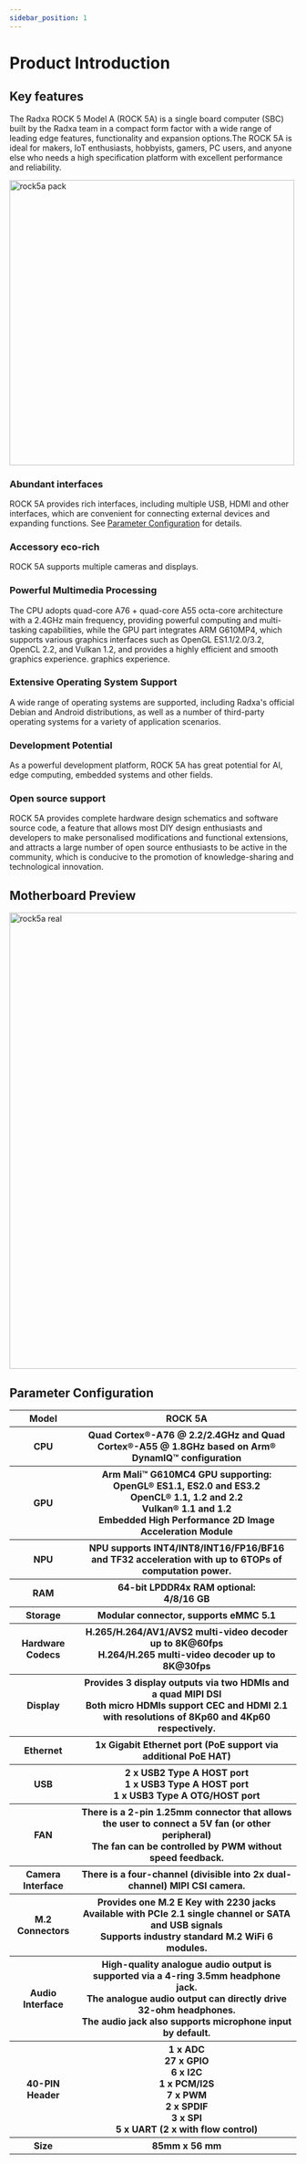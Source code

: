 ```yaml
---
sidebar_position: 1
---
```


# Product Introduction

## Key features

The Radxa ROCK 5 Model A (ROCK 5A) is a single board computer (SBC) built by the Radxa team in a compact form factor with a wide range of leading edge features, functionality and expansion options.The ROCK 5A is ideal for makers, IoT enthusiasts, hobbyists, gamers, PC users, and anyone else who needs a high specification platform with excellent performance and reliability.

<img src="/img/rock5a/rock5a-package.webp" width="500" alt="rock5a pack" />

### Abundant interfaces

ROCK 5A provides rich interfaces, including multiple USB, HDMI and other interfaces, which are convenient for connecting external devices and expanding functions. See [Parameter Configuration](#Parameter-Configuration) for details.

### Accessory eco-rich

ROCK 5A supports multiple cameras and displays.

### Powerful Multimedia Processing

The CPU adopts quad-core A76 + quad-core A55 octa-core architecture with a 2.4GHz main frequency, providing powerful computing and multi-tasking capabilities, while the GPU part integrates ARM G610MP4, which supports various graphics interfaces such as OpenGL ES1.1/2.0/3.2, OpenCL 2.2, and Vulkan 1.2, and provides a highly efficient and smooth graphics experience. graphics experience.

### Extensive Operating System Support

A wide range of operating systems are supported, including Radxa's official Debian and Android distributions, as well as a number of third-party operating systems for a variety of application scenarios.

### Development Potential

As a powerful development platform, ROCK 5A has great potential for AI, edge computing, embedded systems and other fields.

### Open source support

ROCK 5A provides complete hardware design schematics and software source code, a feature that allows most DIY design enthusiasts and developers to make personalised modifications and functional extensions, and attracts a large number of open source enthusiasts to be active in the community, which is conducive to the promotion of knowledge-sharing and technological innovation.

## Motherboard Preview

<img src="/img/rock5a/rock5a-real.webp" width="800" alt="rock5a real" />

## Parameter Configuration

<table>
  <tr>
    <th>Model</th>
    <th>ROCK 5A</th>
  </tr>
  <tr>
    <th>CPU</th>
    <th>Quad Cortex®-A76 @ 2.2/2.4GHz and Quad Cortex®-A55 @ 1.8GHz based on Arm® DynamIQ™ configuration</th>
  </tr>
  <tr>
    <th>GPU</th>
    <th>Arm Mali™ G610MC4 GPU supporting:<br/>OpenGL® ES1.1, ES2.0 and ES3.2<br/>OpenCL® 1.1, 1.2 and 2.2<br/>Vulkan® 1.1 and 1.2<br/>Embedded High Performance 2D Image Acceleration Module</th>
  </tr>
  <tr>
    <th>NPU</th>
    <th>NPU supports INT4/INT8/INT16/FP16/BF16 and TF32 acceleration with up to 6TOPs of computation power.</th>
  </tr>
  <tr>
    <th>RAM</th>
    <th>64-bit LPDDR4x RAM optional:<br/>4/8/16 GB</th>
  </tr>
  <tr>
    <th>Storage</th>
    <th>Modular connector, supports eMMC 5.1</th>
  </tr>
  <tr>
    <th>Hardware Codecs</th>
    <th>H.265/H.264/AV1/AVS2 multi-video decoder up to 8K@60fps<br/>H.264/H.265 multi-video decoder up to 8K@30fps</th>
  </tr>
  <tr>
    <th>Display</th>
    <th>Provides 3 display outputs via two HDMIs and a quad MIPI DSI<br/>Both micro HDMIs support CEC and HDMI 2.1 with resolutions of 8Kp60 and 4Kp60 respectively.</th>
  </tr>
  <tr>
    <th>Ethernet</th>
    <th>1x Gigabit Ethernet port (PoE support via additional PoE HAT)</th>
  </tr>
  <tr>
    <th>USB</th>
    <th>2 x USB2 Type A HOST port<br/>1 x USB3 Type A HOST port<br/>1 x USB3 Type A OTG/HOST port</th>
  </tr>
  <tr>
    <th>FAN</th>
    <th>There is a 2-pin 1.25mm connector that allows the user to connect a 5V fan (or other peripheral)<br/>The fan can be controlled by PWM without speed feedback.</th>
  </tr>
  <tr>
    <th>Camera Interface</th>
    <th>There is a four-channel (divisible into 2x dual-channel) MIPI CSI camera.</th>
  </tr>
  <tr>
    <th>M.2 Connectors</th>
    <th>Provides one M.2 E Key with 2230 jacks<br/>Available with PCIe 2.1 single channel or SATA and USB signals<br/>Supports industry standard M.2 WiFi 6 modules.</th>
  </tr>
  <tr>
    <th>Audio Interface</th>
    <th>High-quality analogue audio output is supported via a 4-ring 3.5mm headphone jack.<br/>The analogue audio output can directly drive 32-ohm headphones.<br/>The audio jack also supports microphone input by default.</th>
  </tr>
  <tr>
    <th>40-PIN Header</th>
    <th>1 x ADC<br/>27 x GPIO<br/>6 x I2C<br/>1 x PCM/I2S<br/>7 x PWM<br/> 2 x SPDIF<br/>3 x SPI<br/>5 x UART (2 x with flow control)<br/></th>
  </tr>
  <tr>
    <th>Size</th>
    <th>85mm x 56 mm </th>
  </tr>
</table>
